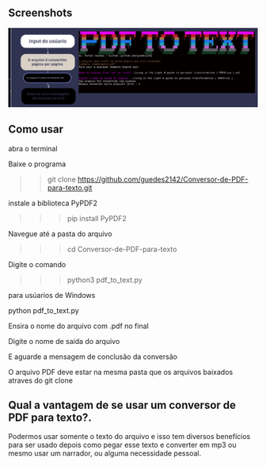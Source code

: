 
## Screenshots

![App Screenshot](https://raw.githubusercontent.com/guedes2142/Conversor-de-PDF-para-texto/main/Screenshot%20from%202023-03-22%2015-28-26.png)

## Como usar

abra o terminal

Baixe o programa

>> git clone https://github.com/guedes2142/Conversor-de-PDF-para-texto.git

instale a biblioteca PyPDF2

>>> pip install PyPDF2

Navegue até a pasta do arquivo

>>> cd Conversor-de-PDF-para-texto

Digite o comando

>>> python3 pdf_to_text.py 

para usúarios de Windows

python pdf_to_text.py 

Ensira o nome do arquivo com .pdf no final

Digite o nome de saida do arquivo

E aguarde a mensagem de conclusão da conversão

O arquivo PDF deve estar na mesma pasta
que os arquivos baixados atraves do git clone


## Qual a vantagem de se usar um conversor de PDF para texto?.

Podermos usar somente o texto do
arquivo e isso tem diversos benefícios para ser usado
depois como pegar esse texto e converter em mp3
ou mesmo usar um narrador, ou alguma necessidade
pessoal.
